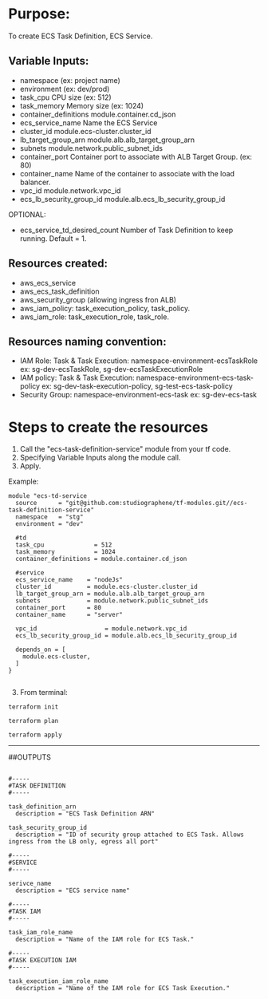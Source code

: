 # Purpose:
To create ECS Task Definition, ECS Service.     

## Variable Inputs:

- namespace                 (ex: project name)
- environment               (ex: dev/prod)
- task_cpu                  CPU size (ex: 512)
- task_memory               Memory size (ex: 1024)
- container_definitions     module.container.cd_json
- ecs_service_name          Name the ECS Service
- cluster_id                module.ecs-cluster.cluster_id
- lb_target_group_arn       module.alb.alb_target_group_arn
- subnets                   module.network.public_subnet_ids
- container_port            Container port to associate with ALB Target Group. (ex: 80)
- container_name            Name of the container to associate with the load balancer.
- vpc_id                    module.network.vpc_id
- ecs_lb_security_group_id  module.alb.ecs_lb_security_group_id

OPTIONAL:

- ecs_service_td_desired_count  Number of Task Definition to keep running. Default = 1.

## Resources created:

- aws_ecs_service
- aws_ecs_task_definition
- aws_security_group (allowing ingress fron ALB)
- aws_iam_policy: task_execution_policy, task_policy.
- aws_iam_role: task_execution_role, task_role.               

## Resources naming convention:

- IAM Role: Task & Task Execution: namespace-environment-ecsTaskRole
    ex: sg-dev-ecsTaskRole, sg-dev-ecsTaskExecutionRole
- IAM policy: Task & Task Execution: namespace-environment-ecs-task-policy
    ex: sg-dev-task-execution-policy, sg-test-ecs-task-policy
- Security Group: namespace-environment-ecs-task
    ex: sg-dev-ecs-task

# Steps to create the resources

1. Call the "ecs-task-definition-service" module from your tf code.
3. Specifying Variable Inputs along the module call.
4. Apply.

Example:

```
module "ecs-td-service
  source      = "git@github.com:studiographene/tf-modules.git//ecs-task-definition-service"
  namespace   = "stg"
  environment = "dev"

  #td
  task_cpu              = 512
  task_memory           = 1024
  container_definitions = module.container.cd_json

  #service
  ecs_service_name    = "nodeJs"
  cluster_id          = module.ecs-cluster.cluster_id
  lb_target_group_arn = module.alb.alb_target_group_arn
  subnets             = module.network.public_subnet_ids
  container_port      = 80
  container_name      = "server"

  vpc_id                   = module.network.vpc_id
  ecs_lb_security_group_id = module.alb.ecs_lb_security_group_id

  depends_on = [
    module.ecs-cluster,
  ]
}


```

3. From terminal: 

```
terraform init
```
```
terraform plan
```
```
terraform apply
```


---


##OUTPUTS

```

#-----
#TASK DEFINITION
#-----

task_definition_arn
  description = "ECS Task Definition ARN"

task_security_group_id
  description = "ID of security group attached to ECS Task. Allows ingress from the LB only, egress all port"

#-----
#SERVICE
#-----

serivce_name
  description = "ECS service name"

#-----
#TASK IAM
#-----

task_iam_role_name
  description = "Name of the IAM role for ECS Task."

#-----
#TASK EXECUTION IAM
#-----

task_execution_iam_role_name
  description = "Name of the IAM role for ECS Task Execution."

  
```